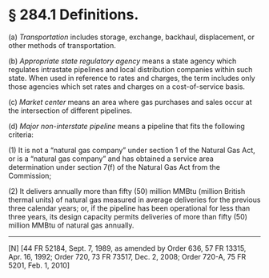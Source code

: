# § 284.1   Definitions.

(a) *Transportation* includes storage, exchange, backhaul, displacement, or other methods of transportation.


(b) *Appropriate state regulatory agency* means a state agency which regulates intrastate pipelines and local distribution companies within such state. When used in reference to rates and charges, the term includes only those agencies which set rates and charges on a cost-of-service basis. 


(c) *Market center* means an area where gas purchases and sales occur at the intersection of different pipelines.


(d) *Major non-interstate pipeline* means a pipeline that fits the following criteria:


(1) It is not a “natural gas company” under section 1 of the Natural Gas Act, or is a “natural gas company” and has obtained a service area determination under section 7(f) of the Natural Gas Act from the Commission;


(2) It delivers annually more than fifty (50) million MMBtu (million British thermal units) of natural gas measured in average deliveries for the previous three calendar years; or, if the pipeline has been operational for less than three years, its design capacity permits deliveries of more than fifty (50) million MMBtu of natural gas annually.



---

[N] [44 FR 52184, Sept. 7, 1989, as amended by Order 636, 57 FR 13315, Apr. 16, 1992; Order 720, 73 FR 73517, Dec. 2, 2008; Order 720-A, 75 FR 5201, Feb. 1, 2010]





